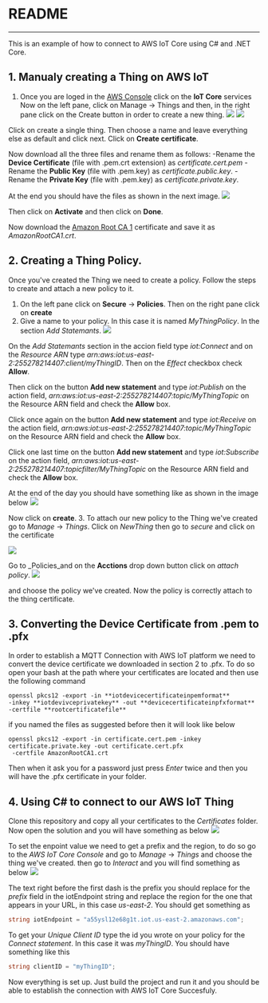 # README
***
This is an example of how to connect to AWS IoT Core using C# and .NET Core.

## 1. Manualy creating a Thing on AWS IoT
1. Once you are loged in the [AWS Console](https://us-east-2.console.aws.amazon.com/console/home?nc2=h_ct&src=header-signin&region=us-east-2) click on the **IoT Core** services 
Now on the left pane, click on Manage -> Things and then, in the right pane click on the Create button in order to create a new thing.
![](/Images/IoTThings.png)
![](/Images/IoTCreateThing.png)

Click on create a single thing. Then choose a name and leave everything else as default and click next. Click on **Create certificate**. 

Now download all the three files and rename them as follows:
-Rename the **Device Certificate** (file with .pem.crt extension) as _certificate.cert.pem_
-Rename the **Public Key** (file with .pem.key) as _certificate.public.key_.
-Rename the **Private Key** (file with .pem.key) as _certificate.private.key_.

At the end you should have the files as shown in the next image.
![](/Images/RenamedFiles.png)

Then click on **Activate** and then click on **Done**.

Now download the [Amazon Root CA 1](https://www.amazontrust.com/repository/AmazonRootCA1.pem) certificate and save it as _AmazonRootCA1.crt_.

## 2. Creating a Thing Policy.
Once you've created the Thing we need to create a policy. Follow the steps to create and attach a new policy to it.
1. On the left pane click on **Secure** -> **Policies**. Then on the right pane click on **create**
2. Give a name to your policy. In this case it is named _MyThingPolicy_.
In the section *Add Statemants*.
![](/Images/PolicyName.png)

On the *Add Statemants* section in the accion field type _iot:Connect_ and on the _Resource ARN_ type _arn:aws:iot:us-east-2:255278214407:client/myThingID_. Then on the _Effect_ checkbox check **Allow**.
 
Then click on the button **Add new statement** and type _iot:Publish_ on the action field, _arn:aws:iot:us-east-2:255278214407:topic/MyThingTopic_ on the Resource ARN field and check the **Allow** box.
 
Click once again on the button **Add new statement** and type _iot:Receive_ on the action field, _arn:aws:iot:us-east-2:255278214407:topic/MyThingTopic_ on the Resource ARN field and check the **Allow** box.
 
Click one last time on the button **Add new statement** and type _iot:Subscribe_ on the action field, _arn:aws:iot:us-east-2:255278214407:topicfilter/MyThingTopic_ on the Resource ARN field and check the **Allow** box.

At the end of the day you should have something like as shown in the image below
![](/Images/policy.png)

Now click on **create**.
3. To attach our new policy to the Thing we've created go to _Manage_ -> _Things_. Click on _NewThing_ then go to _secure_	and click on the certificate

![](/Images/ThingPolicy.png)

Go to _Policies_and on the **Acctions** drop down button click on *attach policy*.
![](/Images/ThingAttachPolicy.png)

and choose the policy we've created. Now the policy is correctly attach to the thing certificate.

## 3. Converting the Device Certificate from .pem to .pfx
In order to establish a MQTT Connection with AWS IoT platform we need to convert the device certificate we downloaded in section 2 to .pfx. To do so open your bash at the path where your certificates are located
and then use the following command

```
openssl pkcs12 -export -in **iotdevicecertificateinpemformat** 
-inkey **iotdevivceprivatekey** -out **devicecertificateinpfxformat** -certfile **rootcertificatefile**
```

if you named the files as suggested before then it will look like below

```
openssl pkcs12 -export -in certificate.cert.pem -inkey certificate.private.key -out certificate.cert.pfx
 -certfile AmazonRootCA1.crt
```

Then when it ask you for a password just press _Enter_ twice and then you will have the .pfx certificate in your folder.

## 4. Using C# to connect to our AWS IoT Thing
Clone this repository and copy all your certificates to the _Certificates_ folder. 
Now open the solution and you will have something as below
![](/Images/code.png)

To set the enpoint value we need to get a prefix and the region, to do so go to the *AWS IoT Core Console* and go to _Manage_ -> _Things_ and choose the thing we've created.
then go to _Interact_ and you will find something as below
![](/Images/prefixAndRegion.png)

The text right before the first dash is the prefix you should replace for the _prefix_ field in the iotEndpoint string  and replace the region for the one that appears in your URL,
in this case _us-east-2_. You should get something as

``` C#
string iotEndpoint = "a55ysl12e68g1t.iot.us-east-2.amazonaws.com";
```

To get your *Unique Client ID* type the id you wrote on your policy for the _Connect statement_. In this case it was _myThingID_. You should have something like this
```C#
string clientID = "myThingID"; 
```

Now everything is set up. Just build the project and run it and you should be able to establish the connection with AWS IoT Core Succesfuly.
